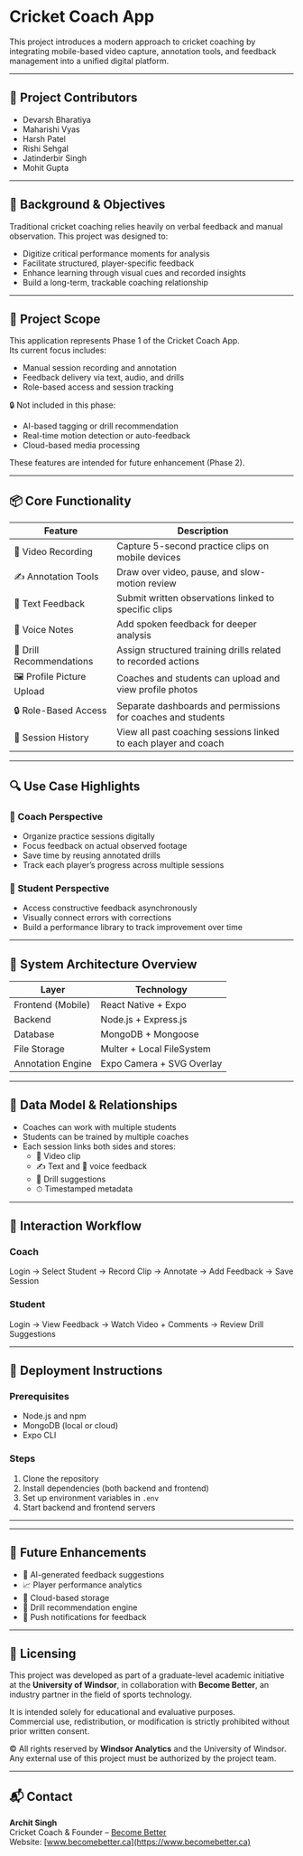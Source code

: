 # Cricket Coach App

This project introduces a modern approach to cricket coaching by integrating mobile-based video capture, annotation tools, and feedback management into a unified digital platform.

---

## 👥 Project Contributors

- Devarsh Bharatiya  
- Maharishi Vyas  
- Harsh Patel  
- Rishi Sehgal  
- Jatinderbir Singh  
- Mohit Gupta

---

## 🎯 Background & Objectives

Traditional cricket coaching relies heavily on verbal feedback and manual observation. This project was designed to:

- Digitize critical performance moments for analysis  
- Facilitate structured, player-specific feedback  
- Enhance learning through visual cues and recorded insights  
- Build a long-term, trackable coaching relationship

---

## 🎯 Project Scope

This application represents Phase 1 of the Cricket Coach App.  
Its current focus includes:

- Manual session recording and annotation  
- Feedback delivery via text, audio, and drills  
- Role-based access and session tracking

🔒 Not included in this phase:
- AI-based tagging or drill recommendation  
- Real-time motion detection or auto-feedback  
- Cloud-based media processing

These features are intended for future enhancement (Phase 2).

---

## 📦 Core Functionality

| Feature                    | Description                                                                 |
|----------------------------|-----------------------------------------------------------------------------|
| 🎥 Video Recording         | Capture 5-second practice clips on mobile devices                           |
| ✍️ Annotation Tools        | Draw over video, pause, and slow-motion review                              |
| 📝 Text Feedback           | Submit written observations linked to specific clips                        |
| 🎤 Voice Notes             | Add spoken feedback for deeper analysis                                     |
| 🏏 Drill Recommendations   | Assign structured training drills related to recorded actions               |
| 🖼️ Profile Picture Upload | Coaches and students can upload and view profile photos                     |
| 🔒 Role-Based Access       | Separate dashboards and permissions for coaches and students                |
| 🔁 Session History         | View all past coaching sessions linked to each player and coach             |

---

## 🔍 Use Case Highlights

### 🔹 Coach Perspective

- Organize practice sessions digitally  
- Focus feedback on actual observed footage  
- Save time by reusing annotated drills  
- Track each player’s progress across multiple sessions  

### 🔹 Student Perspective

- Access constructive feedback asynchronously  
- Visually connect errors with corrections  
- Build a performance library to track improvement over time  

---

## 🧠 System Architecture Overview

| Layer               | Technology                  |
|---------------------|-----------------------------|
| Frontend (Mobile)   | React Native + Expo         |
| Backend             | Node.js + Express.js        |
| Database            | MongoDB + Mongoose          |
| File Storage        | Multer + Local FileSystem   |
| Annotation Engine   | Expo Camera + SVG Overlay   |

---

## 📐 Data Model & Relationships

- Coaches can work with multiple students  
- Students can be trained by multiple coaches  
- Each session links both sides and stores:
  - 🎥 Video clip  
  - ✍️ Text and 🎤 voice feedback  
  - 🏏 Drill suggestions  
  - ⏱ Timestamped metadata  

---

## 📲 Interaction Workflow

### Coach  
Login → Select Student → Record Clip → Annotate → Add Feedback → Save Session

### Student  
Login → View Feedback → Watch Video + Comments → Review Drill Suggestions

---

## 🧩 Deployment Instructions

### Prerequisites

- Node.js and npm  
- MongoDB (local or cloud)  
- Expo CLI  

### Steps

1. Clone the repository  
2. Install dependencies (both backend and frontend)  
3. Set up environment variables in `.env`  
4. Start backend and frontend servers

---



---

## 🧪 Future Enhancements

- 🤖 AI-generated feedback suggestions  
- 📈 Player performance analytics  
- 🔗 Cloud-based storage  
- 🧩 Drill recommendation engine  
- 🔔 Push notifications for feedback  

---

## 📜 Licensing

This project was developed as part of a graduate-level academic initiative at the **University of Windsor**, in collaboration with **Become Better**, an industry partner in the field of sports technology.

It is intended solely for educational and evaluative purposes.  
Commercial use, redistribution, or modification is strictly prohibited without prior written consent.

© All rights reserved by **Windsor Analytics** and the University of Windsor.  
Any external use of this project must be authorized by the project team.

---

## 📬 Contact

**Archit Singh**  
Cricket Coach & Founder – [Become Better](https://www.becomebetter.ca)  
Website: [www.becomebetter.ca](https://www.becomebetter.ca)

